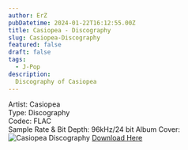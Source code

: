 ```yaml
---
author: ErZ
pubDatetime: 2024-01-22T16:12:55.00Z
title: Casiopea - Discography
slug: Casiopea-Discography
featured: false
draft: false
tags:
  - J-Pop
description:
  Discography of Casiopea
---
```

Artist: Casiopea<br>
Type: Discography<br>
Codec: FLAC<br>
Sample Rate & Bit Depth: 96kHz/24 bit
Album Cover: ![Casiopea Discography](https://ucarecdn.com/92a0af3d-d10f-4f76-bf0c-5352849a159c/-/preview/300x300/-/quality/smart_retina/-/format/auto/)
[Download Here](https://cuty.io/cspdc)